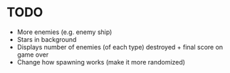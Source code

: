 # TODO

* More enemies (e.g. enemy ship)
* Stars in background
* Displays number of enemies (of each type) destroyed + final score on game over
* Change how spawning works (make it more randomized)